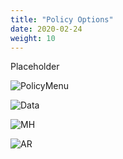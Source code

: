 ```yaml
---
title: "Policy Options"
date: 2020-02-24
weight: 10
---
```


Placeholder

![PolicyMenu](/images/mvscan/policyoptions01.png?classes=border,shadow)

![Data](/images/mvscan/policyoptions02.png?classes=border,shadow)

![MH](/images/mvscan/policyoptions03.png?classes=border,shadow)

![AR](/images/mvscan/policyoptions04.png?classes=border,shadow)
